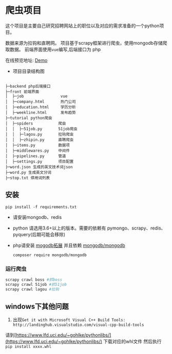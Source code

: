 # 爬虫项目
这个项目是主要自己研究招聘网站上的职位以及对应的需求准备的一个python项目。

数据来源为拉钩和直聘网。
项目基于scrapy框架进行爬虫，使用mongodb存储爬取数据。
前端界面使用`vue`编写,后端接口为 php

在线预览地址: [Demo](http://yehe.37he.cn/job/)

- 项目目录结构图

```

├─backend php后端接口
├─front 前端界面
│  ├─job                vue
│  ├─company.html       热门公司
│  ├─education.html     学历分析
│  ├─weekline.html      发布趋势
├─tutorial python爬虫
│  ├─spiders           爬虫
│  │  ├─51job.py       51job爬虫
│  │  ├─lagou.py       拉钩爬虫
│  │  ├─zhipin.py      直聘爬虫
│  ├─items.py          数据项
│  ├─middlewares.py    中间件
│  ├─pipelines.py      管道
│  ├─settings.py       项目配置
├─word.json 生成的英文技术词json
├─word.py 生成英文分词
├─stop.txt 停用词列表
```

## 安装

```shell
pip install -f requirements.txt
```
- 请安装mongodb、redis

- python 请选用3.6+以上的版本。需要的依赖有 pymongo、scrapy、redis、pyquery(后期可能会移除)

- php请安装 [mogodb拓展](http://pecl.php.net/package/mongodb) 并且依赖 [mongodb/mongodb](https://packagist.org/packages/mongodb/mongodb)

  ```shell
  composer require mongodb/mongodb
  ```



### 运行爬虫

```bash
scrapy crawl boss #抓boss
scrapy crawl 51job #抓51job
scrapy crawl lagou #拉钩
```
## windows下其他问题

 1. 出现`Get it with Microsoft Visual C++ Build Tools: http://landinghub.visualstudio.com/visual-cpp-build-tools`

请到[https://www.lfd.uci.edu/~gohlke/pythonlibs/](https://www.lfd.uci.edu/~gohlke/pythonlibs/) 下载对应的whl文件 然后执行 `pip install xxxx.whl`


